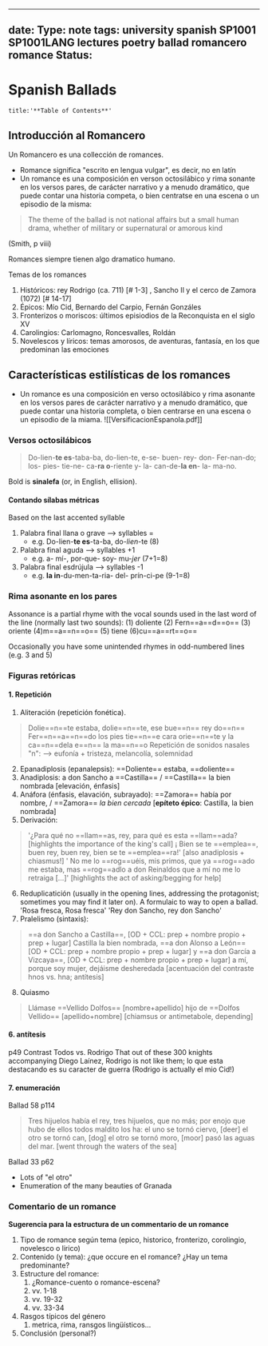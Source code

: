 
---
date: 
Type:  note
tags: university spanish SP1001 SP1001LANG lectures poetry ballad romancero romance 
Status:  
---
# Spanish Ballads
```toc
title:'**Table of Contents**'
```
## Introducción al Romancero
Un Romancero es una collección de romances.
- Romance significa "escrito en lengua vulgar", es decir, no en latín
- Un romance es una composición en verson octosilábico y rima sonante en los versos pares, de carácter narrativo y a menudo dramático, que puede contar una historia competa, o bien centratse en una escena o un episodio de la misma:

> The theme of the ballad is not national affairs but a small human drama, whether of military or supernatural or amorous kind 

(Smith, p viii)

Romances siempre tienen algo dramatico humano.

Temas de los romances
1. Históricos: rey Rodrigo (ca. 711) [# 1-3] , Sancho II y el cerco de Zamora (1072) [# 14-17]
2. Épicos: Mío Cid, Bernardo del Carpio, Fernán Gonzáles
3. Fronterizos o moriscos: últimos episiodios de la Reconquista en el siglo XV
4. Carolingios: Carlomagno, Roncesvalles, Roldán
5. Novelescos y líricos: temas amorosos, de aventuras, fantasía, en los que predominan las emociones

## Características estilísticas de los romances
- Un romance es una composición en verso octosilábico y rima asonante en los versos pares de carácter narrativo y a menudo dramático, que puede contar una historia completa, o bien centrarse en una escena o un episodio de la miama.
![[VersificacionEspanola.pdf]]
### Versos octosilábicos
> Do-lien-**te es**-taba-ba, do-lien-te,
e-se- buen- rey- don- Fer-nan-do;
los- pies- tie-ne- ca-**ra o**-riente 
y- la- can-de-**la en**- la- ma-no.

Bold is **sinalefa** (or, in English, ellision).

#### Contando sílabas métricas
Based on the last accented syllable
1. Palabra final llana o grave --> syllables =
	- e.g. Do-lien-**te es**-ta-ba, do-*lien*-te (8)
2. Palabra final aguda --> syllables +1
	- e.g. a- mí-, por-que- soy- mu-*jer* (7+1=8) 
3. Palabra final esdrújula --> syllables -1
	- e.g. **la in**-du-men-ta-ria- del- prín-ci-pe (9-1=8)

### Rima asonante en los pares
Assonance is a partial rhyme with the vocal sounds used in the last word of the line (normally last two sounds):
(1) doliente
(2) Fern==a==d==o==
(3) oriente
(4)m==a==n==o==
(5) tiene
(6)cu==a==rt==o==

Occasionally you have some unintended rhymes in odd-numbered lines (e.g. 3 and 5)

### Figuras retóricas
#### 1. Repetición
1. Aliteración (repetición fonética). 
> Dolie==n==te estaba, dolie==n==te,
> ese bue==n== rey do==n== Fer==n==a==n==do
> los pies tie==n==e cara orie==n==te
> y la ca==n==dela e==n== la ma==n==o
 Repetición de sonidos nasales "n": --> eufonía + tristeza, melancolía, solemnidad	

2. Epanadiplosis (epanalepsis): ==Doliente== estaba, ==doliente== 
3. Anadiplosis: a don Sancho a ==Castilla== / ==Castilla== la bien nombrada [elevación, énfasis]
4. Anáfora (énfasis, elavación, subrayado): ==Zamora== había por nombre, / ==Zamora== *la bien cercada* [**epíteto épico**: Castilla, la bien nombrada]
5. Derivación:
> '¿Para qué no ==llam==as, rey,
> para qué es esta ==llam==ada? [highlights the importance of the king's call]
> ¡ Bien se te ==emplea==, buen rey,
> buen rey, bien se te ==emplea==ra!' [also anadiplosis + chiasmus!]
> ' No me lo ==rog==uéis, mis primos,
> que ya ==rog==ado me estaba,
> mas ==rog==adlo a don Reinaldos
> que a mí no me lo retraiga […]' [highlights the act of asking/begging for help]
6. Reduplicatición (usually in the opening lines, addressing the protagonist; sometimes you may find it later on). A formulaic to way to open a ballad.
	'Rosa fresca, Rosa fresca'
	'Rey don Sancho, rey don Sancho'
7. Pralelismo (sintaxis):
> ==a don Sancho a Castilla==, [OD + CCL: prep + nombre propio + prep + lugar]
> Castilla la bien nombrada,
> ==a don Alonso a León== [OD + CCL: prep + nombre propio + prep + lugar]
> y ==a don García a Vizcaya==, [OD + CCL: prep + nombre propio + prep + lugar]
> a mí, porque soy mujer,
> dejáisme desheredada [acentuación del contraste hnos vs. hna; antítesis]
8. Quiasmo
> Llámase ==Vellido Dolfos== [nombre+apellido]
> hijo de ==Dolfos Vellido== [apellido+nombre]
[chiamsus or antimetabole, depending]

#### 6. antítesis
p49 Contrast Todos vs. Rodrigo
That out of these 300 knights accompanying Diego Laínez, Rodrigo is not like them; lo que esta destacando es su caracter de guerra (Rodrigo is actually el mio Cid!)

#### 7. enumeración
Ballad 58 p114
> Tres hijuelos había el rey,
> tres hijuelos, que no más;
> por enojo que hubo de ellos
> todos maldito los ha:
> el uno se tornó ciervo, [deer]
> el otro se tornó can, [dog]
> el otro se tornó moro, [moor]
> pasó las aguas del mar. [went through the waters of the sea]

Ballad 33 p62
- Lots of "el otro"
- Enumeration of the many beauties of Granada

### Comentario de un romance

**Sugerencia para la estructura de un commentario de un romance**
1. Tipo de romance según tema (epico, historico, fronterizo, corolingio, novelesco o lirico)
2. Contenido (y tema): ¿que occure en el romance? ¿Hay un tema  predominante?
3. Estructure del romance:
	1. ¿Romance-cuento o romance-escena?
	2. vv. 1-18
	3. vv. 19-32
	4. vv. 33-34
4. Rasgos típicos del género
	1. metrica, rima, ransgos lingüísticos…
5. Conclusión (personal?)